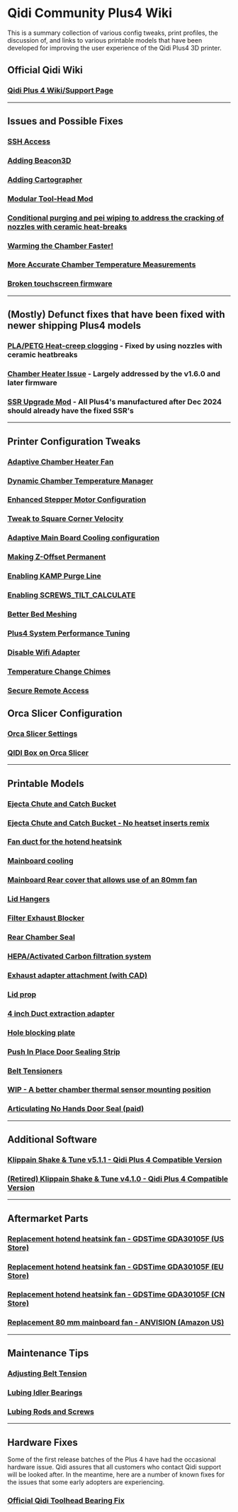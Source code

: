 # Qidi Community Plus4 Wiki

This is a summary collection of various config tweaks, print profiles, the discussion of, and
links to various printable models that have been developed for improving the user experience
of the Qidi Plus4 3D printer.

## Official Qidi Wiki

### [Qidi Plus 4 Wiki/Support Page](https://wiki.qidi3d.com/en/X-Plus4)

---

## Issues and Possible Fixes

### [SSH Access](./content/ssh-access/README.md)

### [Adding Beacon3D](./content/bed-scanning-probes/Beacon3D/RevH-Normal)

### [Adding Cartographer](./content/bed-scanning-probes/cartographer3d)

### [Modular Tool-Head Mod](./content/modular-toolhead/README.md)

### [Conditional purging and pei wiping to address the cracking of nozzles with ceramic heat-breaks](./content/conditional_purging_and_wiping/README.md)

### [Warming the Chamber Faster!](./content/tuning-for-40-percent-heater-power/README.md)

### [More Accurate Chamber Temperature Measurements](./content/chamber-heater-investigation/README.md)

### [Broken touchscreen firmware](./content/display-firmware-repair/README.md)

---

## (Mostly) Defunct fixes that have been fixed with newer shipping Plus4 models

### [PLA/PETG Heat-creep clogging](./content/nozzle-clogging-tips/README.md) - Fixed by using nozzles with ceramic heatbreaks

### [Chamber Heater Issue](./content/chamber-heater-issue/README.md) - Largely addressed by the v1.6.0 and later firmware

### [SSR Upgrade Mod](./content/heater-ssr-upgrade/README.md) - All Plus4's manufactured after Dec 2024 should already have the fixed SSR's

---

## Printer Configuration Tweaks

### [Adaptive Chamber Heater Fan](./content/adaptive-chamber-heater-fan/README.md)

### [Dynamic Chamber Temperature Manager](./content/chamber-temperature-manager/README.md)

### [Enhanced Stepper Motor Configuration](./content/stepper-motor-tweaks/README.md)

### [Tweak to Square Corner Velocity](./content/square-corner-velocity/README.md)

### [Adaptive Main Board Cooling configuration](./content/adaptive-main-board-cooling)

### [Making Z-Offset Permanent](./content/making-z-offset-permanent)

### [Enabling KAMP Purge Line](./content/kamp-purging)

### [Enabling SCREWS_TILT_CALCULATE](./content/Screws-Tilt-Adjust/)

### [Better Bed Meshing](./content/more-accurate-bed-meshing/README.md)

### [Plus4 System Performance Tuning](./content/system-tuning/README.md)

### [Disable Wifi Adapter](./content/8188gu-blacklist/README.md)

### [Temperature Change Chimes](./content/temp-chime/README.md)

### [Secure Remote Access](./content/secure-remote-access/README.md)

## Orca Slicer Configuration

### [Orca Slicer Settings](./content/orca-slicer-settings)

### [QIDI Box on Orca Slicer](./content/qidibox-on-orcaslicer)

---

## Printable Models

### [Ejecta Chute and Catch Bucket](https://www.thingiverse.com/thing:6789666)

### [Ejecta Chute and Catch Bucket - No heatset inserts remix](https://www.thingiverse.com/thing:6794632)

### [Fan duct for the hotend heatsink](https://www.thingiverse.com/thing:6782612)

### [Mainboard cooling](./content/mainboard-cooling/README.md)

### [Mainboard Rear cover that allows use of an 80mm fan](https://www.thingiverse.com/thing:6787302)

### [Lid Hangers](https://www.printables.com/model/1025183-qidi-plus-4-lid-hanger)

### [Filter Exhaust Blocker](https://www.printables.com/model/1037302-qidi-plus-4-filter-exhaust-blocker)

### [Rear Chamber Seal](https://www.printables.com/model/1040774-qidi-plus-4-rear-chamber-cover)

### [HEPA/Activated Carbon filtration system](https://www.printables.com/model/1022271-qidi-plus-4-filtration-system)

### [Exhaust adapter attachment (with CAD)](https://www.printables.com/model/1040218-qidi-plus-4-exhaust-adapter)

### [Lid prop](https://www.printables.com/model/1039528-qidi-plus4-lid-prop)

### [4 inch Duct extraction adapter](https://www.printables.com/model/1036212-qidi-plus-4-4-inch-duct)

### [Hole blocking plate](https://www.printables.com/model/1039152-qidi-4-plus-ports-cover)

### [Push In Place Door Sealing Strip](https://www.thingiverse.com/thing:6801577)

### [Belt Tensioners](https://www.printables.com/model/1044712-qidi-plus4-belt-tensioners/files)

### [WIP - A better chamber thermal sensor mounting position](https://www.thingiverse.com/thing:6802256)

### [Articulating No Hands Door Seal (paid)](https://cults3d.com/en/3d-model/tool/plus4-articulating-no-hands-door-hinge-seal)

---

## Additional Software

### [Klippain Shake & Tune v5.1.1 - Qidi Plus 4 Compatible Version](https://github.com/qidi-community/klippain_v511_for_qidi_plus4)

### [(Retired) Klippain Shake & Tune v4.1.0 - Qidi Plus 4 Compatible Version](https://github.com/qidi-community/ShakeTune-For-Plus4)

---

## Aftermarket Parts

### [Replacement hotend heatsink fan - GDSTime GDA30105F (US Store)](https://west3d.com/products/gdstime-dc-24v-30x30x10-axial-fan-24v-gda30105f-dual-ball-bearing-1200rpm-1w-06a-xh2-54)

### [Replacement hotend heatsink fan - GDSTime GDA30105F (EU Store)](https://www.hotend.eu/p/gdstime-axial-fan-sleeve-3010-24v)

### [Replacement hotend heatsink fan - GDSTime GDA30105F (CN Store)](https://www.aliexpress.com/item/1005002857100082.html)

### [Replacement 80 mm mainboard fan - ANVISION (Amazon US)](https://www.amazon.com/ANVISION-2-Pack-Brushless-Cooling-Bearing/dp/B0C18G953Z)

---

## Maintenance Tips

### [Adjusting Belt Tension](./content/adjusting-belt-tension)

### [Lubing Idler Bearings](https://drive.google.com/file/d/1_KHpMQJNxle0u21L5dIt-LYLbkvVnGiD/view)

### [Lubing Rods and Screws](./content/lube-rods-screws)

---

## Hardware Fixes

Some of the first release batches of the Plus 4 have had the occasional hardware issue.
Qidi assures that all customers who contact Qidi support will be looked after.
In the meantime, here are a number of known fixes for the issues that some early adopters are experiencing.

### [Official Qidi Toolhead Bearing Fix](https://drive.google.com/drive/folders/1O0PR0vbxy0Tv7vgcNma1JERQyz9Ir3xW)



